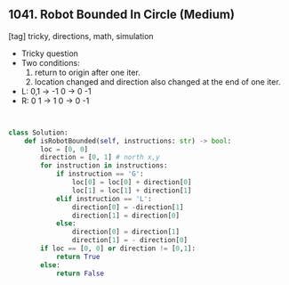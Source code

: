 ## 1041. Robot Bounded In Circle (Medium)
[tag] tricky, directions, math, simulation

- Tricky question
- Two conditions:
  1. return to origin after one iter.
  2. location changed and direction also changed at the end of one iter.
- L: 0,1 -> -1 0 -> 0 -1
- R: 0 1 -> 1 0 -> 0 -1


```python


class Solution:
    def isRobotBounded(self, instructions: str) -> bool:
        loc = [0, 0]
        direction = [0, 1] # north x,y
        for instruction in instructions:
            if instruction == 'G':
                loc[0] = loc[0] + direction[0]
                loc[1] = loc[1] + direction[1] 
            elif instruction == 'L':
                direction[0] = -direction[1]
                direction[1] = direction[0]
            else:
                direction[0] = direction[1]
                direction[1] = - direction[0]
        if loc == [0, 0] or direction != [0,1]:
            return True
        else:
            return False
```
